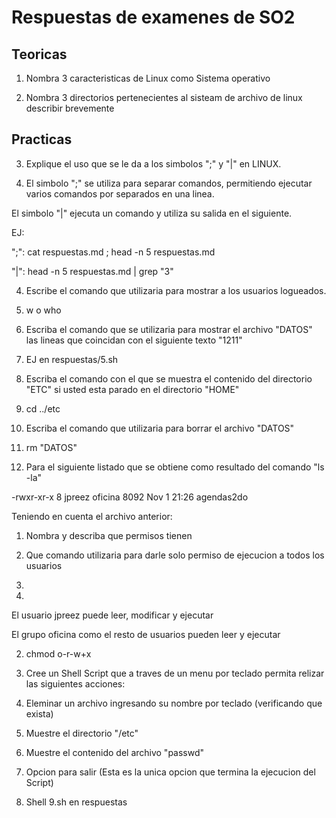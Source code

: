 # Respuestas de examenes de SO2

## Teoricas

1) Nombra 3 caracteristicas de Linux como Sistema operativo

2) Nombra 3 directorios pertenecientes al sisteam de archivo de linux describir brevemente

## Practicas

3) Explique el uso que se le da a los simbolos ";" y "|" en LINUX.

3) El simbolo ";" se utiliza para separar comandos, permitiendo ejecutar varios comandos por separados en una linea.

El simbolo "|" ejecuta un comando y utiliza su salida en el siguiente.

EJ:

  ";": cat respuestas.md ; head -n 5 respuestas.md

  "|": head -n 5 respuestas.md | grep "3"

4) Escribe el comando que utilizaria para mostrar a los usuarios logueados.

4) w o who

5) Escriba el comando que se utilizaria para mostrar el archivo "DATOS" las lineas que coincidan con el siguiente texto "1211"

5) EJ en respuestas/5.sh

6) Escriba el comando con el que se muestra el contenido del directorio "ETC" si usted esta parado en el directorio "HOME"

6) cd ../etc

7) Escriba el comando que utilizaria para borrar el archivo "DATOS"

7) rm "DATOS"

8) Para el siguiente listado que se obtiene como resultado del comando "ls -la"

-rwxr-xr-x 8 jpreez oficina 8092 Nov 1 21:26 agendas2do

Teniendo en cuenta el archivo anterior:

1) Nombra y describa que permisos tienen

2) Que comando utilizaria para darle solo permiso de ejecucion a todos los usuarios

8)

  1)

  El usuario jpreez puede leer, modificar y ejecutar

  El grupo oficina como el resto de usuarios pueden leer y ejecutar

  2) chmod o-r-w+x

9) Cree un Shell Script que a traves de un menu por teclado permita relizar las siguientes acciones:

1) Eleminar un archivo ingresando su nombre por teclado (verificando que exista)

2) Muestre el directorio "/etc"

3) Muestre el contenido del archivo "passwd"

4) Opcion para salir (Esta es la unica opcion que termina la ejecucion del Script)

9) Shell 9.sh en respuestas
